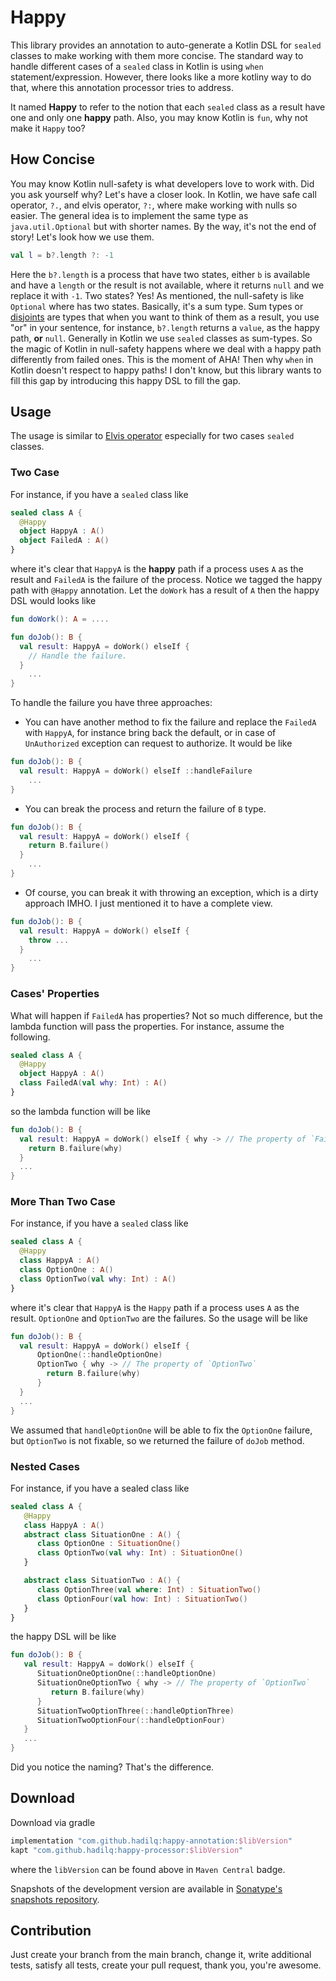 # Happy

This library provides an annotation to auto-generate a Kotlin DSL for `sealed` classes to make
working with them more concise.
The standard way to handle different cases of a `sealed` class in Kotlin is using `when` statement/expression.
However, there looks like a more kotliny way to do that, where this annotation processor tries to address.

It named **Happy** to refer to the notion that each `sealed` class as a result have one and only one **happy** path.
Also, you may know Kotlin is `fun`, why not make it `Happy` too?


## How Concise

You may know Kotlin null-safety is what developers love to work with. Did you ask yourself why?
Let's have a closer look. In Kotlin, we have safe call operator, `?.`, and elvis operator, `?:`,
where make working with nulls so easier. The general idea is to implement the same type as
`java.util.Optional` but with shorter names. By the way, it's not the end of story!
Let's look how we use them.
```kotlin
val l = b?.length ?: -1
```
Here the `b?.length` is a process that have two states, either `b` is available and have a `length`
or the result is not available, where it returns `null` and we replace it with `-1`.
Two states? Yes! As mentioned, the null-safety is like `Optional` where has two states.
Basically, it's a sum type.
Sum types or [disjoints](https://en.wikipedia.org/wiki/Coproduct) are types that when you want to think
of them as a result, you use "or" in your sentence, for instance, `b?.length` returns a `value`, as the happy path, **or** `null`.
Generally in Kotlin we use `sealed` classes as sum-types. So the magic of Kotlin in null-safety happens
where we deal with a happy path differently from failed ones. This is the moment of AHA!
Then why `when` in Kotlin doesn't respect to happy paths!
I don't know, but this library wants to fill this gap by introducing this happy DSL to fill the gap.

## Usage
The usage is similar to [Elvis operator](https://kotlinlang.org/docs/reference/null-safety.html#elvis-operator)
especially for two cases `sealed` classes.

### Two Case
For instance, if you have a `sealed` class like
```kotlin
sealed class A {
  @Happy
  object HappyA : A()
  object FailedA : A()
}
```
where it's clear that `HappyA` is the **happy** path if a process uses `A` as the result and `FailedA` is the
failure of the process. Notice we tagged the happy path with `@Happy` annotation.
Let the `doWork` has a result of `A` then the happy DSL would looks like
```kotlin
fun doWork(): A = ....

fun doJob(): B {
  val result: HappyA = doWork() elseIf {
    // Handle the failure.
  }
    ...
}
```
To handle the failure you have three approaches:
 - You can have another method to fix the failure and replace the `FailedA` with `HappyA`,
   for instance bring back the default, or in case of `UnAuthorized`
   exception can request to authorize. It would be like
```kotlin
fun doJob(): B {
  val result: HappyA = doWork() elseIf ::handleFailure
    ...
}
```
- You can break the process and return the failure of `B` type.
```kotlin
fun doJob(): B {
  val result: HappyA = doWork() elseIf {
    return B.failure()
  }
    ...
}
```
- Of course, you can break it with throwing an exception, which is a dirty approach IMHO.
I just mentioned it to have a complete view.
```kotlin
fun doJob(): B {
  val result: HappyA = doWork() elseIf {
    throw ...
  }
    ...
}
```

### Cases' Properties
What will happen if `FailedA` has properties? Not so much difference, but the
lambda function will pass the properties. For instance, assume the following.
```kotlin
sealed class A {
  @Happy
  object HappyA : A()
  class FailedA(val why: Int) : A()
}
```
so the lambda function will be like
```kotlin
fun doJob(): B {
  val result: HappyA = doWork() elseIf { why -> // The property of `FailedA`
    return B.failure(why)
  }
  ...
}
```


### More Than Two Case
For instance, if you have a `sealed` class like
```kotlin
sealed class A {
  @Happy
  class HappyA : A()
  class OptionOne : A()
  class OptionTwo(val why: Int) : A()
}
```
where it's clear that `HappyA` is the `Happy` path if a process uses `A` as the result.
`OptionOne` and `OptionTwo` are the failures.
So the usage will be like
```kotlin
fun doJob(): B {
  val result: HappyA = doWork() elseIf {
      OptionOne(::handleOptionOne)
      OptionTwo { why -> // The property of `OptionTwo`
        return B.failure(why)
      }
  }
  ...
}
```
We assumed that `handleOptionOne` will be able to fix the `OptionOne` failure, but
`OptionTwo` is not fixable, so we returned the failure of `doJob` method.

### Nested Cases
For instance, if you have a sealed class like
```kotlin
sealed class A {
   @Happy
   class HappyA : A()
   abstract class SituationOne : A() {
      class OptionOne : SituationOne()
      class OptionTwo(val why: Int) : SituationOne()
   }

   abstract class SituationTwo : A() {
      class OptionThree(val where: Int) : SituationTwo()
      class OptionFour(val how: Int) : SituationTwo()
   }
}
```
the happy DSL will be like
```kotlin
fun doJob(): B {
   val result: HappyA = doWork() elseIf {
      SituationOneOptionOne(::handleOptionOne)
      SituationOneOptionTwo { why -> // The property of `OptionTwo`
         return B.failure(why)
      }
      SituationTwoOptionThree(::handleOptionThree)
      SituationTwoOptionFour(::handleOptionFour)
   }
   ...
}
```
Did you notice the naming? That's the difference.

## Download

Download via gradle
```groovy
implementation "com.github.hadilq:happy-annotation:$libVersion"
kapt "com.github.hadilq:happy-processor:$libVersion"
```

where the `libVersion` can be found above in `Maven Central` badge.

Snapshots of the development version are available in [Sonatype's snapshots repository](https://oss.sonatype.org/content/repositories/snapshots).

## Contribution

Just create your branch from the main branch, change it, write additional tests, satisfy all tests,
create your pull request, thank you, you're awesome.

